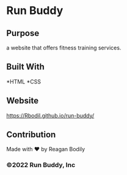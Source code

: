 # Run Buddy

## Purpose
a website that offers fitness training services.

## Built With
*HTML
*CSS

## Website
https://Rbodil.github.io/run-buddy/

## Contribution
Made with ❤️ by Reagan Bodily

### ©️2022 Run Buddy, Inc 
